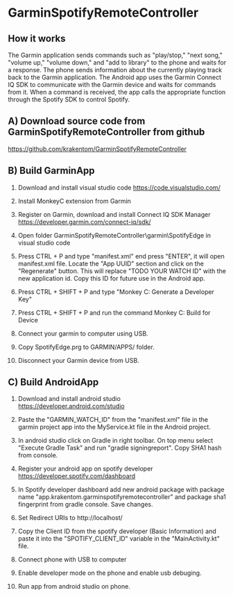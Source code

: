 # GarminSpotifyRemoteController

## How it works

The Garmin application sends commands such as "play/stop," "next song," "volume up," "volume down," and "add to library" to the phone and waits for a response. The phone sends information about the currently playing track back to the Garmin application. The Android app uses the Garmin Connect IQ SDK to communicate with the Garmin device and waits for commands from it. When a command is received, the app calls the appropriate function through the Spotify SDK to control Spotify.

## A) Download source code from GarminSpotifyRemoteController from github
https://github.com/krakentom/GarminSpotifyRemoteController

## B) Build GarminApp

1. Download and install visual studio code
https://code.visualstudio.com/

2. Install MonkeyC extension from Garmin

3. Register on Garmin, download and install Connect IQ SDK Manager
https://developer.garmin.com/connect-iq/sdk/

4. Open folder GarminSpotifyRemoteController\garmin\SpotifyEdge in visual studio code

5. Press CTRL + P and type "manifest.xml" end press "ENTER", it will open manifest.xml file. Locate the "App UUID" section and click on the "Regenerate" button. This will replace "TODO YOUR WATCH ID" with the new application id. Copy this ID for future use in the Android app.

6. Press CTRL + SHIFT + P and type "Monkey C: Generate a Developer Key"

7. Press CTRL + SHIFT + P and run the command Monkey C: Build for Device

8. Connect your garmin to computer using USB.

9. Copy SpotifyEdge.prg to GARMIN/APPS/ folder.
    
11. Disconnect your Garmin device from USB.

## C) Build AndroidApp

1. Download and install android studio
https://developer.android.com/studio

2. Paste the "GARMIN_WATCH_ID" from the "manifest.xml" file in the garmin project app into the MyService.kt file in the Android project.

3. In android studio click on Gradle in right toolbar. On top menu select "Execute Gradle Task" and run "gradle signingreport". 
Copy SHA1 hash from console.

4. Register your android app on spotify developer
https://developer.spotify.com/dashboard

5. In Spotify developer dashboard add new android package with package name "app.krakentom.garminspotifyremotecontroller" and package sha1 fingerprint from gradle console.
Save changes.

7. Set Redirect URIs to
http://localhost/

8. Copy the Client ID from the spotify developer (Basic Information) and paste it into the "SPOTIFY_CLIENT_ID" variable in the "MainActivity.kt" file.

9. Connect phone with USB to computer

10. Enable developer mode on the phone and enable usb debuging.

11. Run app from android studio on phone.
